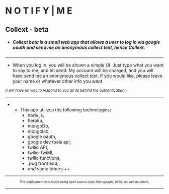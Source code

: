 # N O T I F Y | M E

## Collext - beta

* ##### Collext beta is a small web app that allows a user to log in via google oauth and send me an anonymous collect text, hence Collext.

***

* When you log in, you will be shown a simple UI. Just type what you want to say to me, and hit send. My account will be charged, and you will have send me an anonymous collect text. If you would like, please leave your name or whatever other info you want. 

<sub>(_I will have no way to respond to you as its behind the authentication._)</sub>

***

* * This app utilizes the following technologies:
    * node.js, 
    * heroku, 
    * mongoDb, 
    * mongolab, 
    * google oauth, 
    * google dev tools api, 
    * twilio API, 
    * twilio TwiMl, 
    * twilio functions, 
    * .pug front end,
    *  _and_ some others ++

***
<p style="text-align: center;"><i><sub><sub>This deployment was made using open source code from google, twilio, as well as others.</sub></sub><i></p>

***
